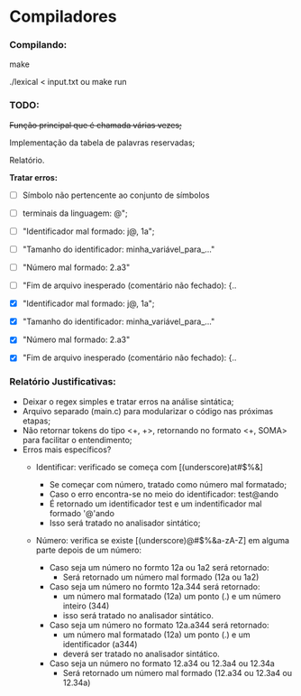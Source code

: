 # Compiladores


### Compilando:

make

./lexical < input.txt ou make run


### TODO:

~~Função principal que é chamada várias vezes;~~

Implementação da tabela de palavras reservadas;

Relatório.

**Tratar erros:**
- [ ] Símbolo não pertencente ao conjunto de símbolos
- [ ] terminais da linguagem: @";
- [ ] "Identificador mal formado: j@, 1a";
- [ ] "Tamanho do identificador: minha_variável_para_..."
- [ ] "Número mal formado: 2.a3"
- [ ] "Fim de arquivo inesperado (comentário não fechado): {..
- [x] "Identificador mal formado: j@, 1a";
- [x] "Tamanho do identificador: minha_variável_para_..."
- [x] "Número mal formado: 2.a3"
- [x] "Fim de arquivo inesperado (comentário não fechado): {..


### Relatório Justificativas:

* Deixar o regex simples e tratar erros na análise sintática;
* Arquivo separado (main.c) para modularizar o código nas próximas etapas;
* Não retornar tokens do tipo <+, +>, retornando no formato <+, SOMA> para facilitar o entendimento;
* Erros mais específicos?
  - Identificar: verificado se começa com [(underscore)at#$%&]
    - Se começar com número, tratado como número mal formatado;
    - Caso o erro encontra-se no meio do identificador: test@ando
    - É retornado um identificador test e um indentificador mal formado '@'ando
    - Isso será tratado no analisador sintático;

  - Número: verifica se existe [(underscore)@#$%&a-zA-Z] em alguma parte depois de um número:
    - Caso seja um número no formto 12a ou 1a2 será retornado:
      - Será retornado um número mal formado (12a ou 1a2)
    - Caso seja um número no formto 12a.344 será retornado:
      - um número mal formatado (12a) um ponto (.) e um número inteiro (344)
      - isso será tratado no analisador sintático.
    - Caso seja um número no formato 12a.a344 será retornado:
      - um número mal formatado (12a) um ponto (.) e um identificador (a344)
      - deverá ser tratado no analisador sintático.
    - Caso seja un número no formato 12.a34 ou 12.3a4 ou 12.34a
      - Será retornado um número mal formado (12.a34 ou 12.3a4 ou 12.34a)
